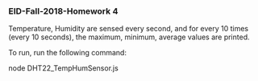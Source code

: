 ### EID-Fall-2018-Homework 4

Temperature, Humidity are sensed every second, and for every 10 times (every 10 seconds), the maximum, minimum, average values are printed.

To run, run the following command:

node DHT22_TempHumSensor.js
